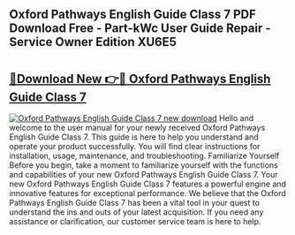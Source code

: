 ## Oxford Pathways English Guide Class 7 PDF Download Free - Part-kWc User Guide Repair - Service Owner Edition XU6E5

# <h2><a href="http://bc71164.oget.top/?id=Oxford+Pathways+English+Guide+Class+7">🔗Download New 👉🔴 Oxford Pathways English Guide Class 7</a></h2>

[![Oxford Pathways English Guide Class 7 new download](https://i.imgur.com/5g1atiW.png)](http://bc71164.oget.top/?id=Oxford+Pathways+English+Guide+Class+7)
Hello and welcome to the user manual for your newly received Oxford Pathways English Guide Class 7. This guide is here to help you understand and operate your product successfully. You will find clear instructions for installation, usage, maintenance, and troubleshooting. Familiarize Yourself Before you begin, take a moment to familiarize yourself with the functions and capabilities of your new Oxford Pathways English Guide Class 7. Your new Oxford Pathways English Guide Class 7 features a powerful engine and innovative features for exceptional performance. We believe that the Oxford Pathways English Guide Class 7 has been a vital tool in your quest to understand the ins and outs of your latest acquisition. If you need any assistance or clarification, our customer service team is here to help.
